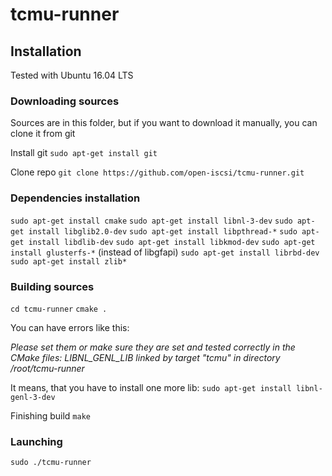 # tcmu-runner

## Installation

Tested with Ubuntu 16.04 LTS

### Downloading sources

Sources are in this folder, but if you want to download it manually, you can clone it from git

Install git
`sudo apt-get install git`

Clone repo
`git clone https://github.com/open-iscsi/tcmu-runner.git`

### Dependencies installation

`sudo apt-get install cmake`
`sudo apt-get install libnl-3-dev`
`sudo apt-get install libglib2.0-dev`
`sudo apt-get install libpthread-*`
`sudo apt-get install libdlib-dev`
`sudo apt-get install libkmod-dev`
`sudo apt-get install glusterfs-*` (instead of libgfapi)
`sudo apt-get install librbd-dev`
`sudo apt-get install zlib*`

### Building sources

`cd tcmu-runner`
`cmake .`

You can have errors like this:

*Please set them or make sure they are set and tested correctly in the CMake files:*
*LIBNL_GENL_LIB*
*linked by target "tcmu" in directory /root/tcmu-runner*

It means, that you have to install one more lib:
`sudo apt-get install libnl-genl-3-dev`

Finishing build
`make`

### Launching

`sudo ./tcmu-runner`



